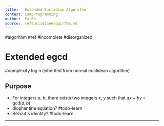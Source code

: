 ```yaml
---
title:   Extended Euclidian Algorithm
context: CompProgramming
author:  Exr0n
source:  refEuclidianAlogirthm.md
---
```


#algorithm
#ref #incomplete #disorganized

# Extended egcd
#complexity log n (inherited from normal euclidean algorithm)
## Purpose
- For integers $a$, $b$, there exists two integers $x$, $y$ such that $ax+by = \text{gcd}(a, b)$
- diophantine equation? #todo-learn
- Bezout's identity? #todo-learn 

---
